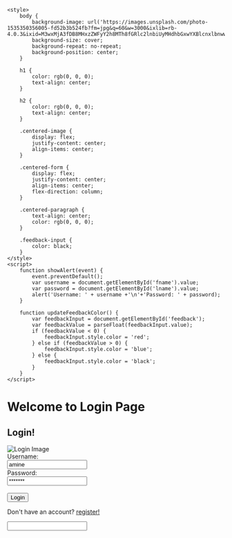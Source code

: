 <!DOCTYPE html>
<html lang="en">
<head>
    <meta charset="UTF-8">
    <meta name="viewport" content="width=device-width, initial-scale=1.0">
    <title>Login Page</title>

    <style>
        body {
            background-image: url('https://images.unsplash.com/photo-1535350356005-fd52b3b524fb?fm=jpg&q=60&w=3000&ixlib=rb-4.0.3&ixid=M3wxMjA3fDB8MHxzZWFyY2h8MTh8fGRlc2lnbiUyMHdhbGxwYXBlcnxlbnwwfHwwfHx8MA%3D%3D');
            background-size: cover;
            background-repeat: no-repeat;
            background-position: center;
        }

        h1 {
            color: rgb(0, 0, 0);
            text-align: center;
        }

        h2 {
            color: rgb(0, 0, 0);
            text-align: center;
        }

        .centered-image {
            display: flex;
            justify-content: center;
            align-items: center;
        }

        .centered-form {
            display: flex;
            justify-content: center;
            align-items: center;
            flex-direction: column;
        }

        .centered-paragraph {
            text-align: center;
            color: rgb(0, 0, 0);
        }

        .feedback-input {
            color: black; 
        }
    </style>
    <script>
        function showAlert(event) {
            event.preventDefault(); 
            var username = document.getElementById('fname').value;
            var password = document.getElementById('lname').value;
            alert('Username: ' + username +'\n'+'Password: ' + password);
        }

        function updateFeedbackColor() {
            var feedbackInput = document.getElementById('feedback');
            var feedbackValue = parseFloat(feedbackInput.value);
            if (feedbackValue < 0) {
                feedbackInput.style.color = 'red';
            } else if (feedbackValue > 0) {
                feedbackInput.style.color = 'blue';
            } else {
                feedbackInput.style.color = 'black';
            }
        }
    </script>
</head>
<body>
    <h1>Welcome to Login Page</h1>
    <h2>Login!</h2>
    <div class="centered-image">
        <img src="C:/Users/Onizea/Downloads/download-removebg-preview (2).png" alt="Login Image">
    </div>
    <div class="centered-form">
        <form action="/action_page.php" onsubmit="showAlert(event)">
            <label for="fname">Username:</label><br>
            <input type="text" id="fname" name="fname" value="amine" readonly><br>
            <label for="lname">Password:</label><br>
            <input type="text" id="lname" name="lname" value="*******"><br><br>
            <input type="submit" value="Login">
        </form>
        <p class="centered-paragraph">Don't have an account? <u><a href="register.html">register!</a></u></p>
        <input type="text" id="feedback" class="feedback-input" oninput="updateFeedbackColor()">
    </div>
</body>
</html>
